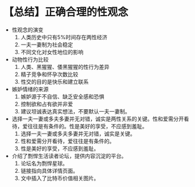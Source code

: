 # 【总结】正确合理的性观念

-   性观念的演变
    1.  人类历史中只有5%时间存在两性经济
    2.  一夫一妻制为社会稳定
    3.  不同文化对女性地位的影响
-   动物性行为比较
    1.  人类、黑猩猩、倭黑猩猩的性行为差异
    2.  精子竞争和怀孕次数比较
    3.  性交的目的是快乐和建立联系
-   嫉妒情绪的来源
    1.  嫉妒源于不自信、缺乏安全感和恐惧
    2.  控制欲和占有欲并非爱
    3.  建议坦诚表达真实想法，不要默认一夫一妻制。
-   选择一夫一妻或多夫多妻并无对错，诚实是两性关系的关键。性和爱需分开看待，爱往往是有条件的。性是美好的享受，不应感到羞耻。
    1.  选择一夫一妻或多夫多妻并无对错，诚实是关键。
    2.  性和爱需分开看待，爱往往是有条件的。
    3.  性是美好的享受，不应感到羞耻。
-   介绍了剽悍生活读者论坛，提供内容沉淀的平台。
    1.  论坛名为剽悍星球。
    2.  链接指向具体详情页面。
    3.  文中插入了比特币价值相关图片。